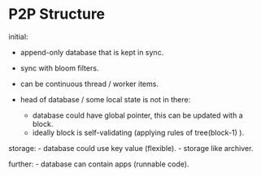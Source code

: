 P2P Structure
=============

initial:
- append-only database that is kept in sync.
- sync with bloom filters.
- can be continuous thread / worker items.

- head of database / some local state is not in there:
  - database could have global pointer, this can be updated with a block.
  - ideally block is self-validating (applying rules of tree(block-1) ).
  
storage:
    - database could use key value (flexible).
    - storage like archiver.

further:
    - database can contain apps (runnable code).
